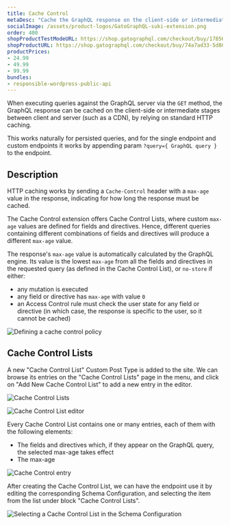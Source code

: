 ```yaml
---
title: Cache Control
metaDesc: "Cache the GraphQL response on the client-side or intermediate stages between client and server (such as a CDN) via standard HTTP caching."
socialImage: /assets/product-logos/GatoGraphQL-suki-extension.png
order: 400
shopProductTestModeURL: https://shop.gatographql.com/checkout/buy/17856110-cc7d-4d31-b883-0983d3f0c182
shopProductURL: https://shop.gatographql.com/checkout/buy/74a7ad33-5d80-44d6-8cde-e1a664aac335
productPrices:
- 24.99
- 49.99
- 99.99
bundles:
- responsible-wordpress-public-api
---
```


When executing queries against the GraphQL server via the `GET` method, the GraphQL response can be cached on the client-side or intermediate stages between client and server (such as a CDN), by relying on standard HTTP caching.

This works naturally for persisted queries, and for the single endpoint and custom endpoints it works by appending param `?query={ GraphQL query }` to the endpoint.

## Description

HTTP caching works by sending a `Cache-Control` header with a `max-age` value in the response, indicating for how long the response must be cached.

The Cache Control extension offers Cache Control Lists, where custom `max-age` values are defined for fields and directives. Hence, different queries containing different combinations of fields and directives will produce a different `max-age` value.

The response's `max-age` value is automatically calculated by the GraphQL engine. Its value is the lowest `max-age` from all the fields and directives in the requested query (as defined in the Cache Control List), or `no-store` if either:

- any mutation is executed
- any field or directive has `max-age` with value `0`
- an Access Control rule must check the user state for any field or directive (in which case, the response is specific to the user, so it cannot be cached)

![Defining a cache control policy](/assets/extensions/upstream-pro/cache-control.gif "Defining a cache control policy")

## Cache Control Lists

A new "Cache Control List" Custom Post Type is added to the site. We can browse its entries on the "Cache Control Lists" page in the menu, and click on "Add New Cache Control List" to add a new entry in the editor.

<div class="img-width-1024" markdown=1>

![Cache Control Lists](/assets/extensions/upstream-pro/cache-control-lists.png "Cache Control Lists")

</div>

![Cache Control List editor](/assets/extensions/upstream-pro/cache-control-list.png "Cache Control List editor")

Every Cache Control List contains one or many entries, each of them with the following elements:

- The fields and directives which, if they appear on the GraphQL query, the selected max-age takes effect
- The max-age

![Cache Control entry](/assets/extensions/upstream-pro/cache-control-entry.png "Cache Control entry")

After creating the Cache Control List, we can have the endpoint use it by editing the corresponding Schema Configuration, and selecting the item from the list under block "Cache Control Lists".

![Selecting a Cache Control List in the Schema Configuration](/assets/extensions/upstream-pro/schema-config-cache-control-lists.png "Selecting a Cache Control List in the Schema Configuration")

<!-- ## Bundles including extension

- [“All in One Toolbox for WordPress” Bundle](../../bundles/all-in-one-toolbox-for-wordpress)
- [“Responsible WordPress Public API” Bundle](../../bundles/responsible-wordpress-public-api) -->

